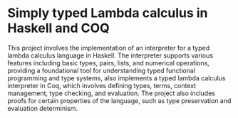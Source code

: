 # Simply typed Lambda calculus in Haskell and COQ

This project involves the implementation of an interpreter for a typed lambda calculus language in Haskell. The interpreter supports various features including basic types, pairs, lists, and numerical operations, providing a foundational tool for understanding typed functional programming and type systems, also implements a typed lambda calculus interpreter in Coq, which involves defining types, terms, context management, type checking, and evaluation. The project also includes proofs for certain properties of the language, such as type preservation and evaluation determinism.
